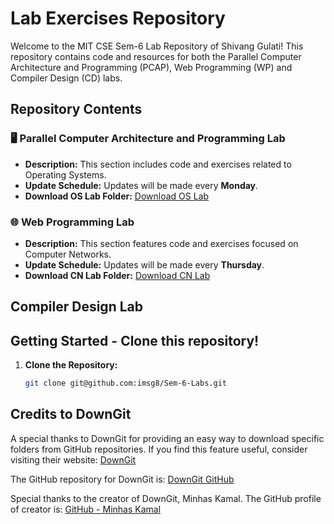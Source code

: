 # Lab Exercises Repository

Welcome to the MIT CSE Sem-6 Lab Repository of Shivang Gulati! This repository contains code and resources for both the Parallel Computer Architecture and Programming (PCAP), Web Programming (WP) and Compiler Design (CD) labs.

## Repository Contents

### 🖥️ Parallel Computer Architecture and Programming Lab

- **Description:** This section includes code and exercises related to Operating Systems. 
- **Update Schedule:** Updates will be made every **Monday**.
- **Download OS Lab Folder:** [Download OS Lab](https://downgit.evecalm.com/#/home?url=https://github.com/imsg8/Sem-5-Labs/tree/main/OS%20Lab)

### 🌐 Web Programming Lab

- **Description:** This section features code and exercises focused on Computer Networks.
- **Update Schedule:** Updates will be made every **Thursday**.
- **Download CN Lab Folder:** [Download CN Lab](https://downgit.evecalm.com/#/home?url=https://github.com/imsg8/Sem-5-Labs/tree/main/CN%20Lab)

## Compiler Design Lab

## Getting Started - Clone this repository!

1. **Clone the Repository:**

   ```bash
   git clone git@github.com:imsg8/Sem-6-Labs.git

## Credits to DownGit

A special thanks to DownGit for providing an easy way to download specific folders from GitHub repositories. If you find this feature useful, consider visiting their website: [DownGit](https://downgit.evecalm.com/#/home)

The GitHub repository for DownGit is: [DownGit GitHub](https://github.com/MinhasKamal/DownGit)

Special thanks to the creator of DownGit, Minhas Kamal. The GitHub profile of creator is: [GitHub - Minhas Kamal](https://github.com/MinhasKamal)
